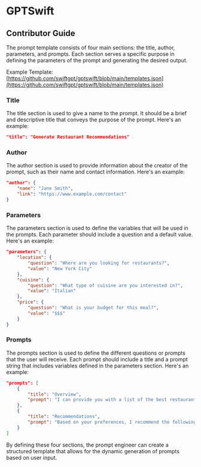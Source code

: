 # GPTSwift

## Contributor Guide

The prompt template consists of four main sections: the title, author, parameters, and prompts. Each section serves a specific purpose in defining the parameters of the prompt and generating the desired output.

Example Template: [https://github.com/swiftgpt/gptswift/blob/main/templates.json](https://github.com/swiftgpt/gptswift/blob/main/templates.json)

### Title

The title section is used to give a name to the prompt. It should be a brief and descriptive title that conveys the purpose of the prompt. Here's an example:

```json
"title": "Generate Restaurant Recommendations"
```

### Author

The author section is used to provide information about the creator of the prompt, such as their name and contact information. Here's an example:

```json
"author": {
    "name": "Jane Smith",
    "link": "https://www.example.com/contact"
}
```

### Parameters

The parameters section is used to define the variables that will be used in the prompts. Each parameter should include a question and a default value. Here's an example:

```json
"parameters": {
    "location": {
        "question": "Where are you looking for restaurants?",
        "value": "New York City"
    },
    "cuisine": {
        "question": "What type of cuisine are you interested in?",
        "value": "Italian"
    },
    "price": {
        "question": "What is your budget for this meal?",
        "value": "$$$"
    }
}
```

### Prompts

The prompts section is used to define the different questions or prompts that the user will receive. Each prompt should include a title and a prompt string that includes variables defined in the parameters section. Here's an example:

```json
"prompts": [
    {
        "title": "Overview",
        "prompt": "I can provide you with a list of the best restaurants for $cuisine in $location. What is your budget for this meal?"
    },
    {
        "title": "Recommendations",
        "prompt": "Based on your preferences, I recommend the following restaurants:\n\n1. Example Restaurant\n2. Another Example Restaurant\n3. Yet Another Example Restaurant\n\nLet me know if you would like more information on any of these options."
    }
]
```

By defining these four sections, the prompt engineer can create a structured template that allows for the dynamic generation of prompts based on user input.
